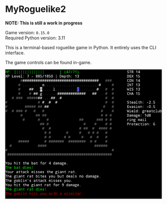 # MyRoguelike2
**NOTE: This is still a work in progress**

Game version: `0.15.0`<br />
Required Python version: 3.11

This is a terminal-based roguelike game in Python.
It entirely uses the CLI interface.

The game controls can be found in-game.

![image](./images/image.png)

